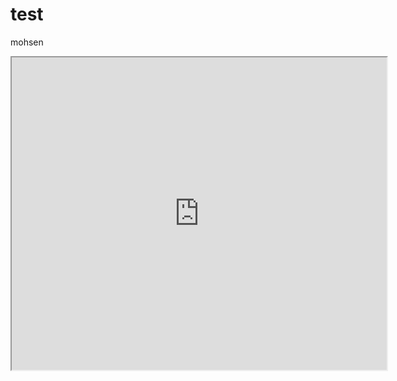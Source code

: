 # test
mohsen
<iframe src="http://mohsenzp.freehost.io/radargorize/mohsen" width="600" height="500"></iframe>
